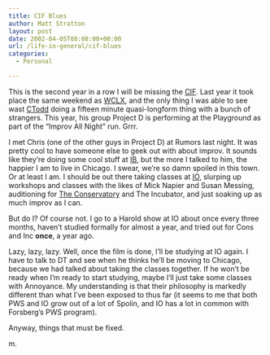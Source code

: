 ```yaml
---
title: CIF Blues
author: Matt Stratton
layout: post
date: 2002-04-05T08:08:00+00:00
url: /life-in-general/cif-blues
categories:
  - Personal

---
```

This is the second year in a row I will be missing the [CIF][1]. Last year it took place the same weekend as [WCLX][2], and the only thing I was able to see wast [CTodd][3] doing a fifteen minute quasi-longform thing with a bunch of strangers. This year, his group Project D is performing at the Playground as part of the &#8220;Improv All Night&#8221; run. Grrr.

I met Chris (one of the other guys in Project D) at Rumors last night. It was pretty cool to have someone else to geek out with about improv. It sounds like they&#8217;re doing some cool stuff at [IB][4], but the more I talked to him, the happier I am to live in Chicago. I swear, we&#8217;re so damn spoiled in this town. Or at least I am. I should be out there taking classes at [IO][5], slurping up workshops and classes with the likes of Mick Napier and Susan Messing, auditioning for [The Conservatory][6] and The Incubator, and just soaking up as much improv as I can.

But do I? Of course not. I go to a Harold show at IO about once every three months, haven&#8217;t studied formally for almost a year, and tried out for Cons and Inc **once**, a year ago.

Lazy, lazy, lazy. Well, once the film is done, I&#8217;ll be studying at IO again. I have to talk to DT and see when he thinks he&#8217;ll be moving to Chicago, because we had talked about taking the classes together. If he won&#8217;t be ready when I&#8217;m ready to start studying, maybe I&#8217;ll just take some classes with Annoyance. My understanding is that their philosophy is markedly different than what I&#8217;ve been exposed to thus far (it seems to me that both PWS and IO grow out of a lot of Spolin, and IO has a lot in common with Forsberg&#8217;s PWS program).

Anyway, things that must be fixed.

m.

 [1]: https://www.cif.com
 [2]: https://www.chicagoswingmusicfestival.org/wclx/
 [3]: https://www.ctodd.com
 [4]: https://www.improvboston.com
 [5]: https://www.improvolympic.com
 [6]: https://www.secondcity.com/04_01.asp?pid=04_01_01#conserv